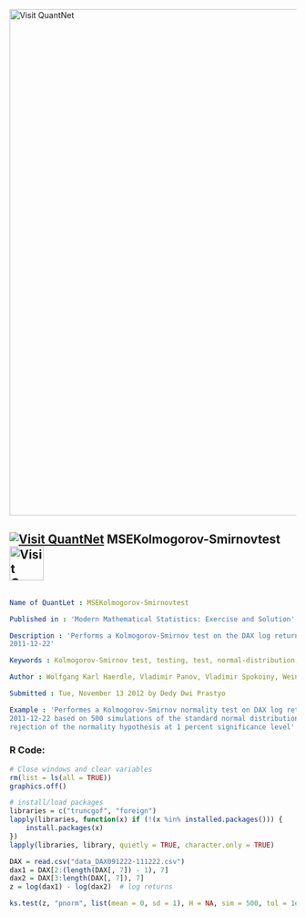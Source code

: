 
[<img src="https://github.com/QuantLet/Styleguide-and-FAQ/blob/master/pictures/banner.png" width="888" alt="Visit QuantNet">](http://quantlet.de/)

## [<img src="https://github.com/QuantLet/Styleguide-and-FAQ/blob/master/pictures/qloqo.png" alt="Visit QuantNet">](http://quantlet.de/) **MSEKolmogorov-Smirnovtest** [<img src="https://github.com/QuantLet/Styleguide-and-FAQ/blob/master/pictures/QN2.png" width="60" alt="Visit QuantNet 2.0">](http://quantlet.de/)

```yaml

Name of QuantLet : MSEKolmogorov-Smirnovtest

Published in : 'Modern Mathematical Statistics: Exercise and Solution'

Description : 'Performs a Kolmogorov-Smirnov test on the DAX log return data from 2009-12-21 to
2011-12-22'

Keywords : Kolmogorov-Smirnov test, testing, test, normal-distribution, normal, normality test

Author : Wolfgang Karl Haerdle, Vladimir Panov, Vladimir Spokoiny, Weining Wang

Submitted : Tue, November 13 2012 by Dedy Dwi Prastyo

Example : 'Performes a Kolmogorov-Smirnov normality test on DAX log returns from 2009-12-21 to
2011-12-22 based on 500 simulations of the standard normal distribution. Test results indicate
rejection of the normality hypothesis at 1 percent significance level'

```


### R Code:
```r
# Close windows and clear variables
rm(list = ls(all = TRUE))
graphics.off()

# install/load packages
libraries = c("truncgof", "foreign")
lapply(libraries, function(x) if (!(x %in% installed.packages())) {
    install.packages(x)
})
lapply(libraries, library, quietly = TRUE, character.only = TRUE)

DAX = read.csv("data_DAX091222-111222.csv")
dax1 = DAX[2:(length(DAX[, 7]) - 1), 7]
dax2 = DAX[3:length(DAX[, 7]), 7]
z = log(dax1) - log(dax2)  # log returns

ks.test(z, "pnorm", list(mean = 0, sd = 1), H = NA, sim = 500, tol = 1e-05, estfun = NA) 

```
